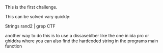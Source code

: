 This is the first challenge.

This can be solved vary quickly:

Strings rand2 | grep CTF

another way to do this is to use a dissaseblber like the one in ida pro or ghiddra where you can also find the hardcoded string in the programs main function
